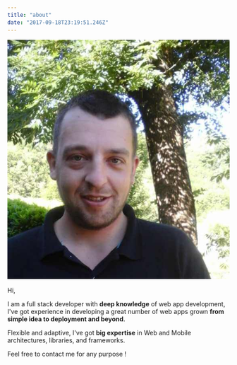 ```yaml
---
title: "about"
date: "2017-09-18T23:19:51.246Z"
---
```


<div class="row">

<span class="col-md-4">

![pierre-alexis blond](imgs/data/pablond.jpg)

</span>

<div class="text-center col-md-8">

Hi, 

I am a full stack developer with **deep knowledge** of web app development, I've got experience in developing a great number of web apps grown **from simple idea to deployment and beyond**.

Flexible and adaptive, I've got **big expertise** in Web and Mobile architectures, libraries, and frameworks.

Feel free to contact me for any purpose !

</div>
</div>
